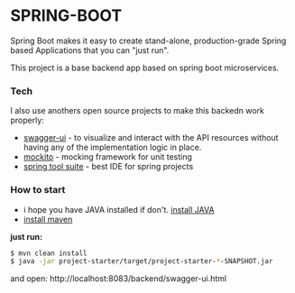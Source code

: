 # SPRING-BOOT
Spring Boot makes it easy to create stand-alone, production-grade Spring based Applications that you can "just run".

This project is a base backend app based on spring boot microservices.

### Tech

I also use anothers open source projects to make this backedn work properly:

* [swagger-ui] - to visualize and interact with the API resources without having any of the implementation logic in place.
* [mockito] - mocking framework for unit testing
* [spring tool suite] - best IDE for spring projects

### How to start
* i hope you have JAVA installed if don't. [install JAVA]
* [install maven]

**just run:**
```sh
$ mvn clean install
$ java -jar project-starter/target/project-starter-*-SNAPSHOT.jar
```
and open: http://localhost:8083/backend/swagger-ui.html

[//]: # (These are reference links used in the body of this note and get stripped out when the markdown processor does its job. There is no need to format nicely because it shouldn't be seen. Thanks SO - http://stackoverflow.com/questions/4823468/store-comments-in-markdown-syntax)

   [spring-boot]: <http://spring.io/projects/spring-boot>
   [swagger-ui]: <https://swagger.io/tools/swagger-ui/>
   [mockito]: <https://site.mockito.org>
   [spring tool suite]: <https://spring.io/tools>
   [install maven]: <https://maven.apache.org/install.html>
   [install JAVA]: https://www.java.com/es/download/